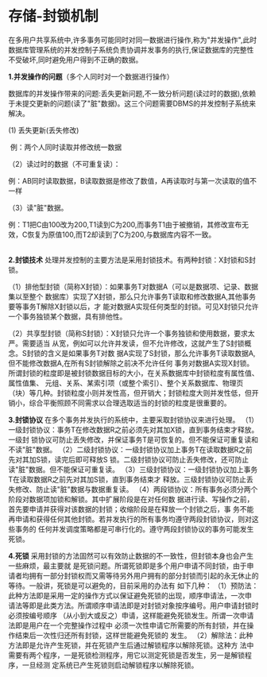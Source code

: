 # 存储-封锁机制

​		在多用户共享系统中,许多事务可能同时对同一数据进行操作,称为"并发操作",此时数据库管理系统的并发控制子系统负责协调并发事务的执行,保证数据库的完整性不受破坏,同时避免用户得到不正确的数据。

  **1.并发操作的问题**（多个人同时对一个数据进行操作）

 数据库的并发操作带来的问题:丢失更新问题,不一致分析问题(读过时的数据),依赖于未提交更新的问题(读了"脏"数据)。这三个问题需要DBMS的并发控制子系统来解决。

  (1)  丢失更新(丢失修改)

​	例：两个人同时读取并修改统一数据			

（2）读过时的数据（不可重复读）：

​	例：AB同时读取数据，B读取数据是修改了数值，A再读取时与第一次读取的值不一样

（3）读"脏"数据。

​	例：T1把C由100改为200,T1读到C为200,而事务T1由于被撤销，其修改宣布无效，C恢复为原值100,而T2却读到了C为200,与数据库内容不一致。

​			
**2.封锁技术**
处理并发控制的主要方法是采用封锁技术。有两种封锁：X封锁和S封锁。

（1）排他型封锁（简称X封锁）：如果事务T对数据A（可以是数据项、记录、数据集以至整个
数据库）实现了X封锁，那么只允许事务T读取和修改数据A,其他事务要等事务T解除X封锁以后，才
能对数据A实现任何类型的封锁。可见X封锁只允许一个事务独锁某个数据，具有排他性。

（2）共享型封锁（简称S封锁）：X封锁只允许一个事务独锁和使用数据，要求太严。需要适当
从宽，例如可以允许并发读，但不允许修改，这就产生了S封锁概念。S封锁的含义是如果事务T对数
据A实现了S封锁，那么允许事务T读取数据A,但不能修改数据A,在所有S封锁解除之前决不允许任何
事务对数据A实现X封锁。所谓封锁的粒度即是被封锁数据目标的大小，在关系数据库中封锁粒度有属性值、属性值集、
元组、关系、某索引项（或整个索引）、整个关系数据库、物理页（块）等几种。封锁粒度小则并发性高，但开销大；封锁粒度大则并发性低，但开销小，综合平衡照顾不同需求以合理选取适当的封锁的粒度是很重要的。



**3.封锁协议**
在多个事务并发执行的系统中，主要采取封锁协议来进行处理。
（1）一级封锁协议：事务T在修改数据R之前必须先对其加X锁，直到事务结束才释放。一级封
锁协议可防止丢失修改，并保证事务T是可恢复的。但不能保证可重复读和不读"脏"数据。
（2）二级封锁协议：一级封锁协议加上事务T在读取数据R之前先对其加S锁，读完后即可释放S
锁。二级封锁协议可防止丢失修改，还可防止读"脏"数据。但不能保证可重复读。
（3）三级封锁协议：一级封锁协议加上事务T在读取数据R之前先对其加S锁，直到事务结束才
释放。三级封锁协议可防止丢失修改、防止读"脏"数据与数据重复读。
（4）两段锁协议：所有事务必须分两个阶段对数据项加锁和解锁。其中扩展阶段是在对任何数
据进行读、写操作之前，首先要申请并获得对该数据的封锁；收缩阶段是在释放一个封锁之后，事
务不能再申请和获得任何其他封锁。若并发执行的所有事务均遵守两段封锁协议，则对这些事务的
任何并发调度策略都是可串行化的。遵守两段封锁协议的事务可能发生死锁。



**4.死锁**
采用封锁的方法固然可以有效防止数据的不一致性，但封锁本身也会产生一些麻烦，最主要就
是死锁问题。所谓死锁即是多个用户申请不同封锁，由于申请者均拥有一部分封锁权而又需等待另外用户拥有的部分封锁而引起的永无休止的等待。一般讲，死锁是可以避免的，目前采用的办法有
如下几种：
（1）预防法：此种方法即是采用一定的操作方式以保证避免死锁的出现，顺序申请法，一次申
请法等即是此类方法。所谓顺序申请法即是对封锁对象按序编号。用户申请封锁时必须按编号顺序
（从小到大或反之）申请，这样能避免死锁发生。所谓一次申请法即是用户在一个完整操作过程中
必须一次性申请它所需要的所有封锁，并在操作结束后一次性归还所有封锁，这样世能避免死锁的
发生。
（2）解除法：此种方法即是允许产生死锁，并在死锁产生后通过解锁程序以解除死锁。这种方
法中需要有两个程序，一是死锁检测程序，用它以测定死锁是否发生，另一是解锁程序，一旦经测
定系统已产生死锁则启动解锁程序以解除死锁。
​	



​		
​	
​	
​		
​			
​				



​				
​			
​		
​	

